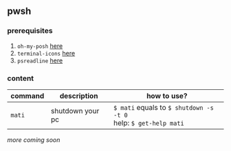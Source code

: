 ## pwsh

### prerequisites

1. `oh-my-posh` [here](https://ohmyposh.dev/)
2. `terminal-icons` [here](https://github.com/devblackops/Terminal-Icons)
3. `psreadline` [here](https://github.com/PowerShell/PSReadLine)

### content

| command | description      | how to use?                                                        |
| ------- | ---------------- | ------------------------------------------------------------------ |
| `mati`  | shutdown your pc | `$ mati` equals to `$ shutdown -s -t 0`<br>help: `$ get-help mati` |

_more coming soon_
